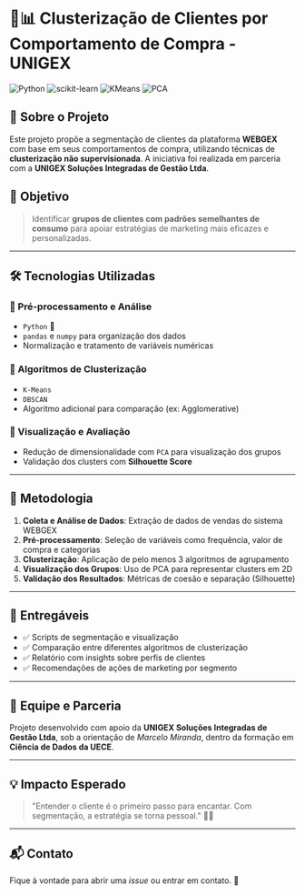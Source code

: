 # 🧠📊 Clusterização de Clientes por Comportamento de Compra - UNIGEX

![Python](https://img.shields.io/badge/Python-3.10-blue?logo=python)
![scikit-learn](https://img.shields.io/badge/Scikit--Learn-Clustering-orange)
![KMeans](https://img.shields.io/badge/K--Means-Algoritmo-blue)
![PCA](https://img.shields.io/badge/PCA-Visualização-ff69b4)

## 📌 Sobre o Projeto

Este projeto propõe a segmentação de clientes da plataforma **WEBGEX** com base em seus comportamentos de compra, utilizando técnicas de **clusterização não supervisionada**. A iniciativa foi realizada em parceria com a **UNIGEX Soluções Integradas de Gestão Ltda**.

## 🎯 Objetivo

> Identificar **grupos de clientes com padrões semelhantes de consumo** para apoiar estratégias de marketing mais eficazes e personalizadas.

---

## 🛠️ Tecnologias Utilizadas

### 🔹 Pré-processamento e Análise

-   `Python` 🐍
-   `pandas` e `numpy` para organização dos dados
-   Normalização e tratamento de variáveis numéricas

### 🔸 Algoritmos de Clusterização

-   `K-Means`
-   `DBSCAN`
-   Algoritmo adicional para comparação (ex: Agglomerative)

### 🔸 Visualização e Avaliação

-   Redução de dimensionalidade com `PCA` para visualização dos grupos
-   Validação dos clusters com **Silhouette Score**

---

## 🧪 Metodologia

1. **Coleta e Análise de Dados**: Extração de dados de vendas do sistema WEBGEX
2. **Pré-processamento**: Seleção de variáveis como frequência, valor de compra e categorias
3. **Clusterização**: Aplicação de pelo menos 3 algoritmos de agrupamento
4. **Visualização dos Grupos**: Uso de PCA para representar clusters em 2D
5. **Validação dos Resultados**: Métricas de coesão e separação (Silhouette)

---

## 📂 Entregáveis

-   ✅ Scripts de segmentação e visualização
-   ✅ Comparação entre diferentes algoritmos de clusterização
-   ✅ Relatório com insights sobre perfis de clientes
-   ✅ Recomendações de ações de marketing por segmento

---

## 👥 Equipe e Parceria

Projeto desenvolvido com apoio da **UNIGEX Soluções Integradas de Gestão Ltda**, sob a orientação de _Marcelo Miranda_, dentro da formação em **Ciência de Dados da UECE**.

---

## 💡 Impacto Esperado

> "Entender o cliente é o primeiro passo para encantar. Com segmentação, a estratégia se torna pessoal." 💬🎯

---

## 📬 Contato

Fique à vontade para abrir uma _issue_ ou entrar em contato. 🤝
